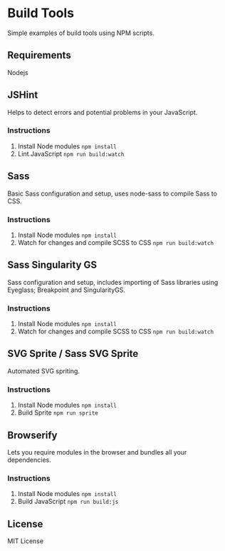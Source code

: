 # Build Tools

Simple examples of build tools using NPM scripts.

## Requirements

Nodejs

## JSHint

Helps to detect errors and potential problems in your JavaScript.

### Instructions

1. Install Node modules `npm install`
2. Lint JavaScript `npm run build:watch`

## Sass

Basic Sass configuration and setup, uses node-sass to compile Sass to CSS.

### Instructions

1. Install Node modules `npm install`
2. Watch for changes and compile SCSS to CSS `npm run build:watch`

## Sass Singularity GS

Sass configuration and setup, includes importing of Sass libraries using Eyeglass; Breakpoint and SingularityGS.

### Instructions

1. Install Node modules `npm install`
2. Watch for changes and compile SCSS to CSS `npm run build:watch`

## SVG Sprite / Sass SVG Sprite

Automated SVG spriting.

### Instructions

1. Install Node modules `npm install`
2. Build Sprite `npm run sprite`

## Browserify

Lets you require modules in the browser and bundles all your dependencies.

### Instructions

1. Install Node modules `npm install`
2. Build JavaScript `npm run build:js`

## License

MIT License